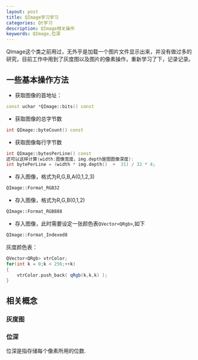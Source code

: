 ```yaml
---
layout: post
title: QImage学习学习
categories: Qt学习
description: QImage相关操作
keywords: QImage,位深
---
```


QImage这个类之前用过，无外乎是加载一个图片文件显示出来，并没有做过多的研究，目前工作中用到了灰度图以及图片的像素操作，重新学习了下，记录记录。

## 一些基本操作方法

- 获取图像的首地址：
```C++
const uchar *QImage::bits() const
```

- 获取图像的总字节数
```C++
int QImage::byteCount() const
```

- 获取图像每行字节数
```C++
int QImage::bytesPerLine() const  
还可以这样计算(width:图像宽度，img.depth是图图像深度):
int bytePerLine = (width * img.depth()  +  31) / 32 * 4;
```

- 存入图像，格式为R,G,B,A(0,1,2,3)
```C++
QImage::Format_RGB32
```

- 存入图像，格式为R,G,B(0,1,2)
```C++
QImage::Format_RGB888
```

- 存入图像，此时需要设定一张颜色表`QVector<QRgb>`,如下
```C++
QImage::Format_Indexed8
```

灰度颜色表：
```C++
QVector<QRgb> vtrColor;
for(int k = 0;k < 256;++k)
{
    vtrColor.push_back( qRgb(k,k,k) );
}

```

## 相关概念

### 灰度图


### 位深
位深是指存储每个像素所用的位数.
